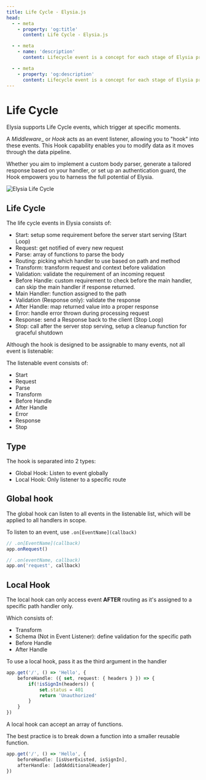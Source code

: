 ```yaml
---
title: Life Cycle - Elysia.js
head:
  - - meta
    - property: 'og:title'
      content: Life Cycle - Elysia.js

  - - meta
    - name: 'description'
      content: Lifecycle event is a concept for each stage of Elysia processing, "Life Cycle" or "Hook" is an event listener to intercept, and listen to those events cycling around. Hook allows you to transform data running through the data pipeline. With the hook, you can customize Elysia to its fullest potential.

  - - meta
    - property: 'og:description'
      content: Lifecycle event is a concept for each stage of Elysia processing, "Life Cycle" or "Hook" is an event listener to intercept, and listen to those events cycling around. Hook allows you to transform data running through the data pipeline. With the hook, you can customize Elysia to its fullest potential.
---
```


# Life Cycle
Elysia supports Life Cycle events, which trigger at specific moments.

A _Middleware__ or _Hook_ acts as an event listener, allowing you to "hook" into these events. This Hook capability enables you to modify data as it moves through the data pipeline.

Whether you aim to implement a custom body parser, generate a tailored response based on your handler, or set up an authentication guard, the Hook empowers you to harness the full potential of Elysia.

![Elysia Life Cycle](/assets/lifecycle.webp)

## Life Cycle
The life cycle events in Elysia consists of:
- Start: setup some requirement before the server start serving
(Start Loop)
- Request: get notified of every new request
- Parse: array of functions to parse the body
- Routing: picking which handler to use based on path and method
- Transform: transform request and context before validation
- Validation: validate the requirement of an incoming request
- Before Handle: custom requirement to check before the main handler, can skip the main handler if response returned.
- Main Handler: function assigned to the path
- Validation (Response only): validate the response
- After Handle: map returned value into a proper response
- Error: handle error thrown during processing request
- Response: send a Response back to the client
(Stop Loop)
- Stop: call after the server stop serving, setup a cleanup function for graceful shutdown

Although the hook is designed to be assignable to many events, not all event is listenable:

The listenable event consists of:
- Start
- Request
- Parse
- Transform
- Before Handle
- After Handle
- Error
- Response
- Stop

## Type
The hook is separated into 2 types:
- Global Hook: Listen to event globally
- Local Hook: Only listener to a specific route

## Global hook
The global hook can listen to all events in the listenable list, which will be applied to all handlers in scope.

To listen to an event, use `.on[EventName](callback)`
```typescript
// .on[EventName](callback)
app.onRequest()

// .on(eventName, callback)
app.on('request', callback)
```

## Local Hook
The local hook can only access event **AFTER** routing as it's assigned to a specific path handler only.

Which consists of:
- Transform
- Schema (Not in Event Listener): define validation for the specific path
- Before Handle
- After Handle

To use a local hook, pass it as the third argument in the handler
```typescript
app.get('/', () => 'Hello', {
    beforeHandle: ({ set, request: { headers } }) => {
        if(!isSignIn(headers)) {
            set.status = 401
            return 'Unauthorized'
        }
    }
})
```

A local hook can accept an array of functions.

The best practice is to break down a function into a smaller reusable function.

```typescript
app.get('/', () => 'Hello', {
    beforeHandle: [isUserExisted, isSignIn],
    afterHandle: [addAdditionalHeader]
})
```
